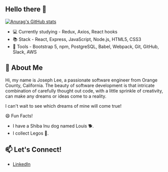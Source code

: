 ## Hello there 👋

<!--
**DevJosephLee/DevJosephLee** is a ✨ _special_ ✨ repository because its `README.md` (this file) appears on your GitHub profile.

Here are some ideas to get you started:

- 🔭 I’m currently working on ...
- 🌱 I’m currently learning ...
- 👯 I’m looking to collaborate on ...
- 🤔 I’m looking for help with ...
- 💬 Ask me about ...
- 📫 How to reach me: ...
- 😄 Pronouns: ...
- ⚡ Fun fact: ...
-->

[![Anurag's GitHub stats](https://github-readme-stats.vercel.app/api?username=DevJosephLee)](https://github.com/anuraghazra/github-readme-stats)
- 💻 Currently studying - Redux, Axios, React hooks
- 📚 Stack - React, Express, JavaScript, Node.js, HTML5, CSS3
- 🧰 Tools - Bootstrap 5, npm, PostgreSQL, Babel, Webpack, Git, GitHub, Slack, AWS

## 💬 About Me
Hi, my name is Joseph Lee, a passionate software engineer from Orange County, California. The beauty of software development is that intricate combination of carefully thought out code, with a little sprinkle of creativity, can make any dreams or ideas come to a reality. 

I can't wait to see which dreams of mine will come true!

😄 Fun Facts!
- I have a Shiba Inu dog named Louis 🐕.
- I collect Legos 💎.

## 📫 Let's Connect!
- [LinkedIn](https://www.linkedin.com/in/dev-joseph-lee/)
